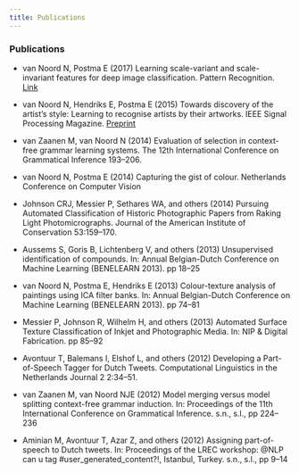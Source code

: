 ```yaml
---
title: Publications
---
```


### Publications

* van Noord N, Postma E (2017) Learning scale-variant and scale-invariant features for deep image classification. Pattern Recognition. [Link](http://www.sciencedirect.com/science/article/pii/S0031320316301224)

* van Noord N, Hendriks E, Postma E (2015) Towards discovery of the artist’s style: Learning to recognise artists by their artworks. IEEE Signal Processing Magazine. [Preprint](papers/Noord2015.pdf)

* van Zaanen M, van Noord N (2014) Evaluation of selection in context-free grammar learning systems. The 12th International Conference on Grammatical Inference 193–206.

* van Noord N, Postma E (2014) Capturing the gist of colour. Netherlands Conference on Computer Vision

* Johnson CRJ, Messier P, Sethares WA, and others (2014) Pursuing Automated Classification of Historic Photographic Papers from Raking Light Photomicrographs. Journal of the American Institute of Conservation 53:159–170.

* Aussems S, Goris B, Lichtenberg V, and others (2013) Unsupervised identification of compounds. In: Annual Belgian-Dutch Conference on Machine Learning (BENELEARN 2013). pp 18–25

* van Noord N, Postma E, Hendriks E (2013) Colour-texture analysis of paintings using ICA filter banks. In: Annual Belgian-Dutch Conference on Machine Learning (BENELEARN 2013). pp 74–81

* Messier P, Johnson R, Wilhelm H, and others (2013) Automated Surface Texture Classification of Inkjet and Photographic Media. In: NIP & Digital Fabrication. pp 85–92

* Avontuur T, Balemans I, Elshof L, and others (2012) Developing a Part-of-Speech Tagger for Dutch Tweets. Computational Linguistics in the Netherlands Journal 2 2:34–51.

* van Zaanen M, van Noord NJE (2012) Model merging versus model splitting context-free grammar induction. In: Proceedings of the 11th International Conference on Grammatical Inference. s.n., s.l., pp 224–236

* Aminian M, Avontuur T, Azar Z, and others (2012) Assigning part-of-speech to Dutch tweets. In: Proceedings of the LREC workshop: @NLP can u tag #user_generated_content?!, Istanbul, Turkey. s.n., s.l., pp 9–14


